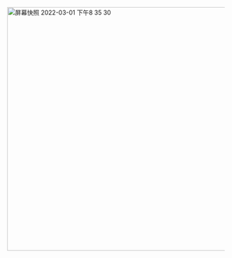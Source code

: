 <img width="565" alt="屏幕快照 2022-03-01 下午8 35 30" src="https://user-images.githubusercontent.com/59886434/156244806-793f3242-ef7e-407e-9bea-aa15d875cd4e.png">
